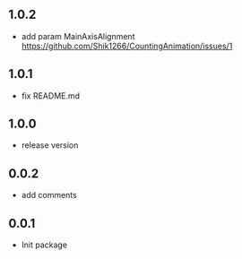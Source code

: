 ## 1.0.2

* add param MainAxisAlignment 
https://github.com/Shik1266/CountingAnimation/issues/1

## 1.0.1

* fix README.md

## 1.0.0

* release version

## 0.0.2

* add comments 

## 0.0.1

* Init package
